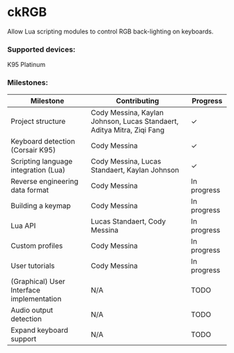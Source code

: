 # ckRGB
Allow Lua scripting modules to control RGB back-lighting on keyboards.

### Supported devices: 
K95 Platinum

### Milestones:
| Milestone | Contributing | Progress |
| ------------- |-------------|-------------|
|Project structure|Cody Messina, Kaylan Johnson, Lucas Standaert, Aditya Mitra, Ziqi Fang|✓|
|Keyboard detection (Corsair K95)|Cody Messina|✓|
|Scripting language integration (Lua)|Cody Messina, Lucas Standaert, Kaylan Johnson|✓|
|Reverse engineering data format|Cody Messina|In progress|
|Building a keymap|Cody Messina|In progress|
|Lua API|Lucas Standaert, Cody Messina|In progress|
|Custom profiles|Cody Messina|In progress|
|User tutorials|Cody Messina|In progress|
|(Graphical) User Interface implementation|N/A|TODO|
|Audio output detection|N/A|TODO|
|Expand keyboard support|N/A|TODO|
